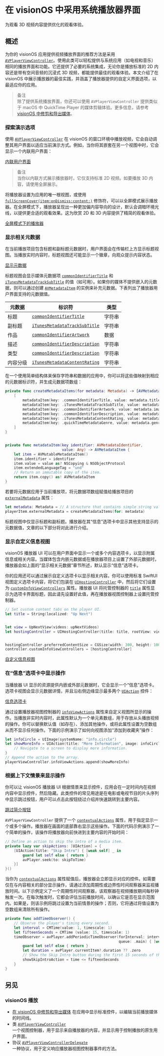 # 在 visionOS 中采用系统播放器界面

为观看 3D 视频内容提供优化的观看体验。

## 概述

为你的 visionOS 应用提供视频播放界面的推荐方法是采用 [`AVPlayerViewController`](https://developer.apple.com/documentation/avkit/avplayerviewcontroller)。使用此类可以轻松提供与系统应用（如电视和音乐）相同的播放界面和功能。它还提供了必要的系统集成，无论你是播放标准的 2D 内容还是带有空间音频的沉浸式 3D 视频，都能提供最佳的观看体验。本文介绍了在 visionOS 中展示播放器的最佳实践，并涵盖了播放器提供的自定义界面选项，以最适应你的应用。

> 备注  
> 除了提供系统播放界面，你还可以使用 `AVPlayerViewController` 提供类似于 macOS 中 QuickTime Player 的媒体剪辑体验。更多信息，请参考 [visionOS 中修剪和导出媒体](https://developer.apple.com/documentation/avkit/trimming_and_exporting_media_in_visionos)。

### 探索演示选项

使用 [`AVPlayerViewController`](https://developer.apple.com/documentation/avkit/avplayerviewcontroller) 在 visionOS 的窗口环境中播放视频，它会自动调整其用户界面以适应当前演示方式。例如，当你将其嵌套在另一个视图中时，它会显示一个内联用户界面：

[内联用户界面](https://docs-assets.developer.apple.com/published/b40dac6540/rendered2x-1686261702.png)

> 备注  
> 当你以内联方式展示播放器时，它仅支持标准 2D 视频。如要播放 3D 内容，请使用全屏展示。

将播放器设置为应用的唯一根视图，或使用 [`fullScreenCover(item:onDismiss:content:)`](https://developer.apple.com/documentation/swiftui/view/fullscreencover(item:ondismiss:content:)) 修饰符，可以以全屏模式展示播放器。在全屏模式下，播放器呈现出一种更加偏内容导向的设计，默认会调暗环境光线，以提供更合适的观看效果。这为欣赏 2D 和 3D 内容提供了精简的观看体验。

[全屏模式下的播放器](https://docs-assets.developer.apple.com/published/c23a818f4b/rendered2x-1686273918.png)

### 显示相关元数据

在当前播放项目包含标题和副标题元数据时，用户界面会在传输栏上方显示标题视图。当播放实时内容时，标题视图还可能显示一个徽章，向观众提示内容状态。

[显示元数据](https://docs-assets.developer.apple.com/published/91be82aff6/rendered2x-1686273923.png)

标题视图会显示媒体元数据项 [`commonIdentifierTitle`](https://developer.apple.com/documentation/avfoundation/avmetadataidentifier/1390317-commonidentifiertitle) 和 [`iTunesMetadataTrackSubTitle`](https://developer.apple.com/documentation/avfoundation/avmetadataidentifier/1388161-itunesmetadatatracksubtitle) 的值（如可用）。如果你的媒体不提供嵌入的元数据，则可以通过创建 [`AVMetadataItem`](https://developer.apple.com/documentation/avfoundation/avmetadataitem) 的实例来补充元数据。下表列出了播放器用户界面支持的元数据值。

元数据 | 标识符 | 类型
----- | ----- | -----
标题 | [`commonIdentifierTitle`](https://developer.apple.com/documentation/avfoundation/avmetadataidentifier/1390317-commonidentifiertitle) | 字符串
副标题 | [`iTunesMetadataTrackSubTitle`](https://developer.apple.com/documentation/avfoundation/avmetadataidentifier/1388161-itunesmetadatatracksubtitle) | 字符串
作品 | [`commonIdentifierArtwork`](https://developer.apple.com/documentation/avfoundation/avmetadataidentifier/1386324-commonidentifierartwork) | 数据
描述 | [`commonIdentifierDescription`](https://developer.apple.com/documentation/avfoundation/avmetadataidentifier/1387531-commonidentifierdescription) | 字符串
类型 | [`commonIdentifierDescription`](https://developer.apple.com/documentation/avfoundation/avmetadataidentifier/1386754-quicktimemetadatagenre) | 字符串
内容分级 | [`iTunesMetadataContentRating`](https://developer.apple.com/documentation/avfoundation/avmetadataidentifier/1387949-itunesmetadatacontentrating) | 字符串

在一个使用简单结构体来保存字符串和数据的应用中，你可以将这些值映射到相应的元数据标识符，并生成元数据项数组：

```swift
private func createMetadataItems(for metadata: Metadata) -> [AVMetadataItem] {
    [
        metadataItem(key: .commonIdentifierTitle, value: metadata.title),
        metadataItem(key: .iTunesMetadataTrackSubTitle, value: metadata.subtitle),
        metadataItem(key: .commonIdentifierArtwork, value: metadata.imageData),
        metadataItem(key: .commonIdentifierDescription, value: metadata.description),
        metadataItem(key: .iTunesMetadataContentRating, value: metadata.rating),
        metadataItem(key: .quickTimeMetadataGenre, value: metadata.genre)
    ]
}


private func metadataItem(key identifier: AVMetadataIdentifier,
                          value: Any) -> AVMetadataItem {
    let item = AVMutableMetadataItem()
    item.identifier = identifier
    item.value = value as? NSCopying & NSObjectProtocol
    item.extendedLanguageTag = "und"
    // Return an immutable copy of the item.
    return item.copy() as! AVMetadataItem
}
```

若要将元数据应用于当前播放项，将元数据项数组赋值给播放项目的 [`externalMetadata`](https://developer.apple.com/documentation/avfoundation/avplayeritem/1627623-externalmetadata) 属性：

```swift
let metadata: Metadata = // A structure that contains simple string values.
playerItem.externalMetadata = createMetadataItems(for: metadata)
```

标题视图中仅显示标题和副标题。播放器在其“信息”选项卡中显示其他支持显示的元数据值，文章的以下部分将对此进行介绍。

### 显示自定义信息视图

visionOS 播放器 UI 可以在用户界面中显示一个或多个内容选项卡，以显示附属信息或相关内容。当媒体包含内嵌元数据或在播放器项目上设置了外部元数据时，播放器会如上面的“显示相关元数据”章节所述，默认显示“信息”选项卡。

你的应用还可以通过展示自定义选项卡以显示相关内容。你可以使用标准 SwiftUI 视图定义选项卡内容，将它们包装在 [`UIHostingController`](https://developer.apple.com/documentation/swiftui/uihostingcontroller) 中，然后将它们设置为 [`customInfoViewControllers`](https://developer.apple.com/documentation/avkit/avplayerviewcontroller/3750340-custominfoviewcontrollers) 属性。播放器 UI 将托管控制器的 [`title`](https://developer.apple.com/documentation/uikit/uiviewcontroller/1621364-title) 属性显示为选项卡界面标题，因此请先设置好此值，再在播放器视图控制器上设置托管控制器。

```swift
// Set custom content tabs on the player UI.
let title = String(localized: "Up Next")


let view = UpNextView(videos: upNextVideos)
let hostingController = UIHostingController(title: title, rootView: view)


hostingController.preferredContentSize = CGSize(width: 300, height: 100)
controller.customInfoViewControllers = [hostingController]
```

[自定义信息视图](https://docs-assets.developer.apple.com/published/b39e0771cf/rendered2x-1686273927.png)

### 在“信息”选项卡中显示操作

当播放器 UI 显示的资源提供内嵌或外部元数据时，它会显示一个“信息”选项卡。选项卡视图会显示元数据详情，并且沿右侧边缘显示最多两个 [`UIAction`](https://developer.apple.com/documentation/uikit/uiaction) 控件：

[信息选项卡](https://docs-assets.developer.apple.com/published/ef9bb34223/rendered2x-1686273910.png)

通过设置播放器视图控制器的 [`infoViewActions`](https://developer.apple.com/documentation/avkit/avplayerviewcontroller/3852972-infoviewactions) 属性来自定义视图所显示的操作。当播放非实时内容时，此属性默认为一个单元素数组，用于存放从头播放视频的操作。你可以替换默认值（如存在）、添加其他操作，或将此属性设置为空数组从而不显示任何操作。下面的示例演示了如何向视图添加“添加到收藏夹”操作：

```swift
let infoCircle = UIImage(systemName: "info.circle")
let showMoreInfo = UIAction(title: "More Information", image: infoCircle) { action in
    // Navigate to a screen to display more information.
}
// Append the action to the array.
playerViewController.infoViewActions.append(showMoreInfo)
```

### 根据上下文情景来显示操作

你可以让 visionOS 播放器 UI 根据情景来显示控件，应用会在一定时间内在视频内容中显示控件，然后隐藏。此类控件的常见用途是在电影或电视节目的片头序列中显示跳过按钮，用户可以点击此按钮绕过介绍并快速跳转到主要内容。

[跳过简介按钮](https://docs-assets.developer.apple.com/published/f081d9a9d1/rendered2x-1686273914.png)

`AVPlayerViewController` 提供了一个 [`contextualActions`](https://developer.apple.com/documentation/avkit/avplayerviewcontroller/3750339-contextualactions) 属性，用于指定显示一个或多个操作。播放器在画面的底部靠右显示这些操作。下面的代码示例演示了一个简单的操作，该操作将播放器向前快进到主要内容的开始时间：

```swift
// Define an action to skip the intro of a media item.
private lazy var skipActions: [UIAction] = {
    [UIAction(title: "Skip Intro") { [weak self] _ in
        guard let self else { return }
        avPlayer.seek(to: skipToTime)
    }]
}()
```

当你为 [`contextualActions`](https://developer.apple.com/documentation/avkit/avplayerviewcontroller/3750339-contextualactions) 属性赋值后，播放器会立即显示对应的控件。如需要仅在与内容相关的部分显示操作，请通过添加周期性或边界性时间观察器来监视播放时间。以下示例定义了一个周期性时间观察器，该观察器在视频播放期间每秒钟触发一次。在每次触发时，它都会评估当前播放时间，以确认它是否在显示范围内。如果是，则该示例将跳过设置为当前情景的操作；否则，它将通过将值设置为空数组来清除所有操作。

```swift
private func addTimeObserver() {
    // Observe the player's timing every second.
    let interval = CMTime(value: 1, timescale: 1)
    let fifteenSeconds = CMTime (value: 15, timescale: 1)
    timeObserver = avPlayer.addPeriodicTimeObserver(forInterval: interval,
                                                    queue: .main) { [weak self] time in
        guard let self else { return }
        let duration = avPlayer.currentItem?.duration ?? .zero
        // Show the Skip Intro button during the first 15 seconds of the content.
        showSkipIntroAction = time <= fifteenSeconds
    }
}
```

## 另见

### visionOS 播放

- [在 visionOS 中修剪和导出媒体](https://developer.apple.com/documentation/avkit/trimming_and_exporting_media_in_visionos)
在应用中显示标准控件，以编辑当前播放媒体的时间线。
- 类 [`AVPlayerViewController`](https://developer.apple.com/documentation/avkit/avplayerviewcontroller)  
一个视图控制器，用于显示来自播放器的内容，并显示用于控制播放的原生用户界面。
- 协议 [`AVPlayerViewControllerDelegate`](https://developer.apple.com/documentation/avkit/avplayerviewcontrollerdelegate)  
一种协议，用于定义响应播放器视图控制器事件的方法。
